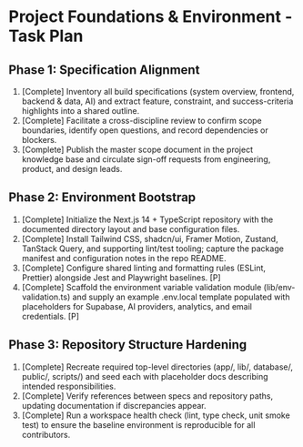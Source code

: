 # Project Foundations & Environment - Task Plan

## Phase 1: Specification Alignment
1. [Complete] Inventory all build specifications (system overview, frontend, backend & data, AI) and extract feature, constraint, and success-criteria highlights into a shared outline.
2. [Complete] Facilitate a cross-discipline review to confirm scope boundaries, identify open questions, and record dependencies or blockers.
3. [Complete] Publish the master scope document in the project knowledge base and circulate sign-off requests from engineering, product, and design leads.

## Phase 2: Environment Bootstrap
1. [Complete] Initialize the Next.js 14 + TypeScript repository with the documented directory layout and base configuration files.
2. [Complete] Install Tailwind CSS, shadcn/ui, Framer Motion, Zustand, TanStack Query, and supporting lint/test tooling; capture the package manifest and configuration notes in the repo README.
3. [Complete] Configure shared linting and formatting rules (ESLint, Prettier) alongside Jest and Playwright baselines. [P]
4. [Complete] Scaffold the environment variable validation module (lib/env-validation.ts) and supply an example .env.local template populated with placeholders for Supabase, AI providers, analytics, and email credentials. [P]

## Phase 3: Repository Structure Hardening
1. [Complete] Recreate required top-level directories (app/, lib/, database/, public/, scripts/) and seed each with placeholder docs describing intended responsibilities.
2. [Complete] Verify references between specs and repository paths, updating documentation if discrepancies appear.
3. [Complete] Run a workspace health check (lint, type check, unit smoke test) to ensure the baseline environment is reproducible for all contributors.

